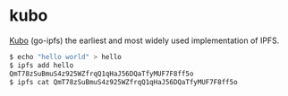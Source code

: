 kubo
====

[Kubo][1] (go-ipfs) the earliest and most widely used implementation of IPFS.

```bash
$ echo "hello world" > hello
$ ipfs add hello
QmT78zSuBmuS4z925WZfrqQ1qHaJ56DQaTfyMUF7F8ff5o
$ ipfs cat QmT78zSuBmuS4z925WZfrqQ1qHaJ56DQaTfyMUF7F8ff5o
```

[1]: https://github.com/ipfs/kubo
